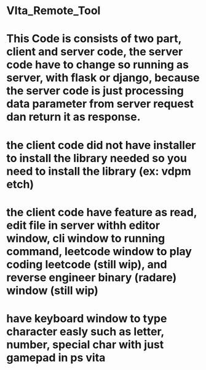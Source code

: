 # VIta_Remote_Tool
 
# This Code is consists of two part, client and server code, the server code have to change so running as server, with flask or django, because the server code is just processing data parameter from server request dan return it as response.
# the client code did not have installer to install the library needed so you need to install the library (ex: vdpm etch)
# the client code have feature as read, edit file in server withh editor window, cli window to running command, leetcode window to play coding leetcode (still wip), and reverse engineer binary (radare) window (still wip)
# have keyboard window to type character easly such as letter, number, special char with just gamepad in ps vita
